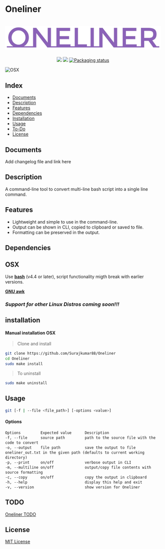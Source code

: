 #  Oneliner

# ![logo](imgs/oneliner-logo.png)

<p align="center">
<a href="./LICENSE.md"><img src="https://img.shields.io/badge/license-MIT-blue.svg"></a>
<a href="https://github.com/Surajkumar88/Oneliner/releases"><img src="https://img.shields.io/github/v/release/Surajkumar88/Oneliner"></a>
<a href="https://repology.org/metapackage/oneliner"><img src="https://repology.org/badge/tiny-repos/oneliner.svg" alt="Packaging status"></a>
</p>

![OSX](https://img.shields.io/badge/-OSX-black?logo=apple)


## Index

* [Documents](#documents)
* [Description](#description)
* [Features](#features)
* [Dependencies](#dependencies)
* [Installation](#installation)
* [Usage](#usage)
* [To-Do](#to-do)
* [License](#license)

## Documents

Add changelog file and link here

## Description

A command-line tool to convert multi-line bash script into a single line command.

## Features

* Lightweight and simple to use in the command-line.
* Output can be shown in CLI, copied to clipboard or saved to file.
* Formatting can be preserved in the output.

## Dependencies

## OSX

Use **[bash](https://www.gnu.org/software/bash/)** (v4.4 or later), script functionality migth break with earlier versions. 

**[GNU awk](https://www.gnu.org/software/gawk/)**

### *Support for other Linux Distros coming soon!!!*

## installation

#### Manual installation OSX

> Clone and install 

```bash
git clone https://github.com/Surajkumar88/Oneliner
cd Oneliner
sudo make install
```
> To uninstall

```bash
sudo make uninstall
```
## Usage
```bash
git [-f | --file <file_path>] [-options <value>]
```
#### Options

    Options         Expected value      Description
    -f, --file      source path         path to the source file with the code to convert
    -o, --output    file path           save the output to file oneliner_out.txt in the given path (defaults to current working directory)
    -p, --print     on/off              verbose output in CLI
    -m, --multiline on/off              output/copy file contents with source formatting 
    -c, --copy      on/off              copy the output in clipboard 
    -h, --help                          display this help and exit
    -v, --version                       show version for Oneliner

## TODO

[Oneliner TODO](https://github.com/users/Surajkumar88/projects/2)

## License

[MIT License](LICENSE.md)
